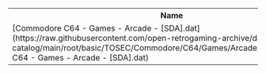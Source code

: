 <table>
<tr><th>Name</th><th>Size</th></tr>
<tr><td>
[Commodore C64 - Games - Arcade - [SDA].dat](https://raw.githubusercontent.com/open-retrogaming-archive/dat-catalog/main/root/basic/TOSEC/Commodore/C64/Games/Arcade/[SDA]/Commodore C64 - Games - Arcade - [SDA].dat)
</td><td>5057</td></tr>
</table>
